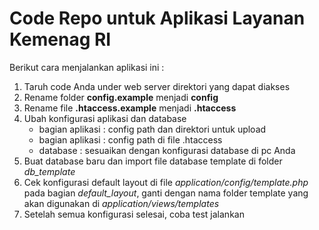 # Code Repo untuk Aplikasi Layanan Kemenag RI

Berikut cara menjalankan aplikasi ini :
1. Taruh code Anda under web server direktori yang dapat diakses
2. Rename folder **config.example** menjadi **config**
3. Rename file **.htaccess.example** menjadi **.htaccess**
4. Ubah konfigurasi aplikasi dan database
    - bagian aplikasi : config path dan direktori untuk upload
    - bagian aplikasi : config path di file .htaccess
    - database : sesuaikan dengan konfigurasi database di pc Anda
5. Buat database baru dan import file database template di folder *db_template*
6. Cek konfigurasi default layout di file *application/config/template.php* pada bagian *default_layout*, ganti dengan nama folder template yang akan digunakan di *application/views/templates*
6. Setelah semua konfigurasi selesai, coba test jalankan